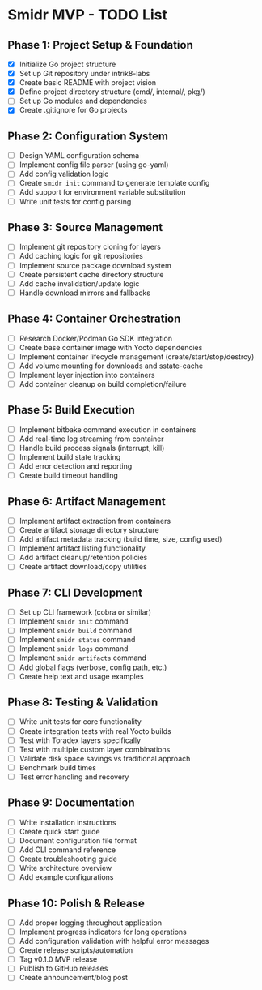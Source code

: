 # Smidr MVP - TODO List

## Phase 1: Project Setup & Foundation

- [X] Initialize Go project structure
- [X] Set up Git repository under intrik8-labs
- [X] Create basic README with project vision
- [X] Define project directory structure (cmd/, internal/, pkg/)
- [ ] Set up Go modules and dependencies
- [X] Create .gitignore for Go projects

## Phase 2: Configuration System

- [ ] Design YAML configuration schema
- [ ] Implement config file parser (using go-yaml)
- [ ] Add config validation logic
- [ ] Create `smidr init` command to generate template config
- [ ] Add support for environment variable substitution
- [ ] Write unit tests for config parsing

## Phase 3: Source Management

- [ ] Implement git repository cloning for layers
- [ ] Add caching logic for git repositories
- [ ] Implement source package download system
- [ ] Create persistent cache directory structure
- [ ] Add cache invalidation/update logic
- [ ] Handle download mirrors and fallbacks

## Phase 4: Container Orchestration

- [ ] Research Docker/Podman Go SDK integration
- [ ] Create base container image with Yocto dependencies
- [ ] Implement container lifecycle management (create/start/stop/destroy)
- [ ] Add volume mounting for downloads and sstate-cache
- [ ] Implement layer injection into containers
- [ ] Add container cleanup on build completion/failure

## Phase 5: Build Execution

- [ ] Implement bitbake command execution in containers
- [ ] Add real-time log streaming from container
- [ ] Handle build process signals (interrupt, kill)
- [ ] Implement build state tracking
- [ ] Add error detection and reporting
- [ ] Create build timeout handling

## Phase 6: Artifact Management

- [ ] Implement artifact extraction from containers
- [ ] Create artifact storage directory structure
- [ ] Add artifact metadata tracking (build time, size, config used)
- [ ] Implement artifact listing functionality
- [ ] Add artifact cleanup/retention policies
- [ ] Create artifact download/copy utilities

## Phase 7: CLI Development

- [ ] Set up CLI framework (cobra or similar)
- [ ] Implement `smidr init` command
- [ ] Implement `smidr build` command
- [ ] Implement `smidr status` command
- [ ] Implement `smidr logs` command
- [ ] Implement `smidr artifacts` command
- [ ] Add global flags (verbose, config path, etc.)
- [ ] Create help text and usage examples

## Phase 8: Testing & Validation

- [ ] Write unit tests for core functionality
- [ ] Create integration tests with real Yocto builds
- [ ] Test with Toradex layers specifically
- [ ] Test with multiple custom layer combinations
- [ ] Validate disk space savings vs traditional approach
- [ ] Benchmark build times
- [ ] Test error handling and recovery

## Phase 9: Documentation

- [ ] Write installation instructions
- [ ] Create quick start guide
- [ ] Document configuration file format
- [ ] Add CLI command reference
- [ ] Create troubleshooting guide
- [ ] Write architecture overview
- [ ] Add example configurations

## Phase 10: Polish & Release

- [ ] Add proper logging throughout application
- [ ] Implement progress indicators for long operations
- [ ] Add configuration validation with helpful error messages
- [ ] Create release scripts/automation
- [ ] Tag v0.1.0 MVP release
- [ ] Publish to GitHub releases
- [ ] Create announcement/blog post
